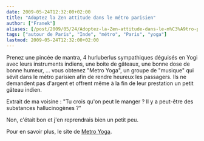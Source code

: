 ```yaml
---
date: 2009-05-24T12:32:00+02:00
title: "Adoptez la Zen attitude dans le métro parisien"
author: ["Franek"]
aliases: [/post/2009/05/24/Adoptez-la-Zen-attitude-dans-le-m%C3%A9tro-parisien]
tags: ["autour de Paris", "Inde", "métro", "Paris", "yoga"]
lastmod: 2009-05-24T12:32:00+02:00
---
```

Prenez une pincée de mantra, 4 hurluberlus sympathiques déguisés en Yogi avec leurs instruments indiens, une boite de gâteaux, une bonne dose de bonne humeur, ... vous obtenez "Metro Yoga", un groupe de "musique" qui sévit dans le métro parisien afin de rendre heureux les passagers. Ils ne demandent pas d'argent et offrent même à la fin de leur prestation un petit gâteau indien.

Extrait de ma voisine : "Tu crois qu'on peut le manger ? Il y a peut-être des substances hallucinogènes ?"

Non, c'était bon et j'en reprendrais bien un petit peu.

Pour en savoir plus, le site de [Metro Yoga](http://metroyoga.fr/index.htm).
